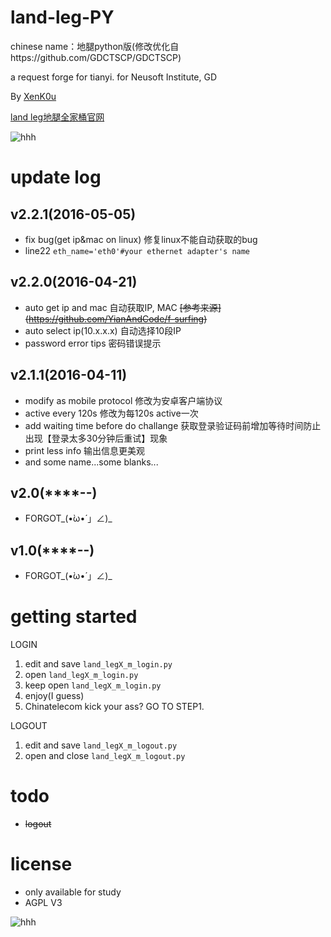# land-leg-PY

chinese name：地腿python版(修改优化自https://github.com/GDCTSCP/GDCTSCP)

a  request forge for tianyi. for Neusoft Institute, GD

By [XenK0u](http://henbukexue.science)

[land leg地腿全家桶官网](http://fuckty.ml)

![hhh](http://imgsrc.baidu.com/forum/w%3D580%3B/sign=8bb1c1917cf40ad115e4c7eb671713df/6a600c338744ebf89b869296def9d72a6159a7a0.jpg)

# update log

## v2.2.1(2016-05-05)

- fix bug(get ip&mac on linux) 修复linux不能自动获取的bug
- line22 ```eth_name='eth0'#your ethernet adapter's name```

## v2.2.0(2016-04-21)

- auto get ip and mac 自动获取IP, MAC ~~[参考来源]~~ ~~(https://github.com/YianAndCode/f-surfing)~~
- auto select ip(10.x.x.x) 自动选择10段IP
- password error tips 密码错误提示

## v2.1.1(2016-04-11)

- modify as mobile protocol 修改为安卓客户端协议
- active every 120s 修改为每120s active一次
- add waiting time before do challange 获取登录验证码前增加等待时间防止出现【登录太多30分钟后重试】现象
- print less info 输出信息更美观
- and some name...some blanks...

## v2.0(****-**-**)

- FORGOT_(•̀ω•́ 」∠)_

## v1.0(****-**-**)

- FORGOT_(•̀ω•́ 」∠)_

# getting started

LOGIN

1. edit and save ```land_legX_m_login.py```
2. open ```land_legX_m_login.py```
3. keep open ```land_legX_m_login.py```
4. enjoy(I guess)
5. Chinatelecom kick your ass? GO TO STEP1.

LOGOUT

1. edit and save ```land_legX_m_logout.py```
2. open and close ```land_legX_m_logout.py```

# todo

- ~~logout~~

# license

- only available for study
- AGPL V3

![hhh](http://i2.piimg.com/f32a59cffa954644.jpg)
